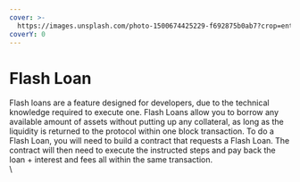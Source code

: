 ```yaml
---
cover: >-
  https://images.unsplash.com/photo-1500674425229-f692875b0ab7?crop=entropy&cs=tinysrgb&fm=jpg&ixid=MnwxOTcwMjR8MHwxfHNlYXJjaHwyfHxsaWdodG5pbmd8ZW58MHx8fHwxNjU4MjM5MTA3&ixlib=rb-1.2.1&q=80
coverY: 0
---
```


# Flash Loan

Flash loans are a feature designed for developers, due to the technical knowledge required to execute one. Flash Loans allow you to borrow any available amount of assets without putting up any collateral, as long as the liquidity is returned to the protocol within one block transaction. To do a Flash Loan, you will need to build a contract that requests a Flash Loan. The contract will then need to execute the instructed steps and pay back the loan + interest and fees all within the same transaction.\
\
